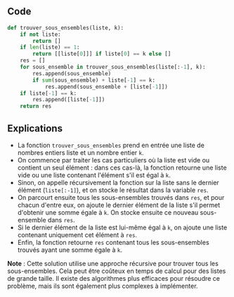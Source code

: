 ## Code

```python
def trouver_sous_ensembles(liste, k):
    if not liste:
        return []
    if len(liste) == 1:
        return [[liste[0]]] if liste[0] == k else []
    res = []
    for sous_ensemble in trouver_sous_ensembles(liste[:-1], k):
        res.append(sous_ensemble)
        if sum(sous_ensemble) + liste[-1] == k:
            res.append(sous_ensemble + [liste[-1]])
    if liste[-1] == k:
        res.append([liste[-1]])
    return res
```

## Explications

- La fonction ```trouver_sous_ensembles``` prend en entrée une liste de nombres entiers liste et un nombre entier ```k```.
- On commence par traiter les cas particuliers où la liste est vide ou contient un seul élément : dans ces cas-là, la fonction retourne une liste vide ou une liste contenant l'élément s'il est égal à ```k```.
- Sinon, on appelle récursivement la fonction sur la liste sans le dernier élément (```liste[:-1]```), et on stocke le résultat dans la variable ```res```.
- On parcourt ensuite tous les sous-ensembles trouvés dans ```res```, et pour chacun d'entre eux, on ajoute le dernier élément de la liste s'il permet d'obtenir une somme égale à ```k```. On stocke ensuite ce nouveau sous-ensemble dans ```res```.
- Si le dernier élément de la liste est lui-même égal à ```k```, on ajoute une liste contenant uniquement cet élément à ```res```.
- Enfin, la fonction retourne ```res``` contenant tous les sous-ensembles trouvés ayant une somme égale à ```k```.

**Note** : Cette solution utilise une approche récursive pour trouver tous les sous-ensembles. Cela peut être coûteux en temps de calcul pour des listes de grande taille. Il existe des algorithmes plus efficaces pour résoudre ce problème, mais ils sont également plus complexes à implémenter.